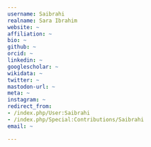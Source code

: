 ```yaml
---
username: Saibrahi
realname: Sara Ibrahim
website: ~
affiliation: ~
bio: ~
github: ~
orcid: ~
linkedin: ~
googlescholar: ~
wikidata: ~
twitter: ~
mastodon-url: ~
meta: ~
instagram: ~
redirect_from:
- /index.php/User:Saibrahi
- /index.php/Special:Contributions/Saibrahi
email: ~

---
```

